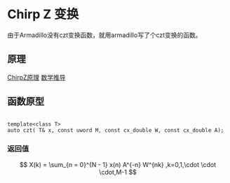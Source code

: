 ﻿
# Chirp Z 变换

由于Armadillo没有czt变换函数，就用armadillo写了个czt变换的函数。

## 原理

[ChirpZ原理](https://blog.csdn.net/weixin_44625313/article/details/129127826)
[数学推导](<document/Martin - 2005 - Chirp Z-transform spectral zoom optimization with .pdf>)

## 函数原型 
```

template<class T>
auto czt( T& x, const uword M, const cx_double W, const cx_double A);

```
### 返回值

$$ X(k) = \sum_{n = 0}^{N - 1} x(n) A^{-n} W^{nk}    ,k=0,1,\cdot \cdot \cdot,M-1  $$ 


